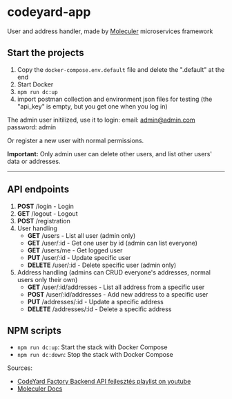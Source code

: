 # codeyard-app

User and address handler, made by [Moleculer](https://moleculer.services/) microservices framework

## Start the projects

1. Copy the `docker-compose.env.default` file and delete the ".default" at the end
2. Start Docker
3. `npm run dc:up`
4. import postman collection and environment json files for testing (the "api_key" is empty, but you get one when you log in)

The admin user initilized, use it to login:
email: admin@admin.com
password: admin

Or register a new user with normal permissions.

**Important:**
Only admin user can delete other users, and list other users' data or addresses.

---

## API endpoints

1. **POST** /login - Login
2. **GET** /logout - Logout
3. **POST** /registration
4. User handling
    - **GET** /users - List all user (admin only)
    - **GET** /user/:id - Get one user by id (admin can list everyone)
    - **GET** /users/me - Get logged user
    - **PUT** /user/:id - Update specific user
    - **DELETE** /user/:id - Delete specific user (admin only)
5. Address handling (admins can CRUD everyone's addresses, normal users only their own)
    - **GET** /user/:id/addresses - List all address from a specific user
    - **POST** /user/:id/addresses - Add new address to a specific user
    - **PUT** /addresses/:id - Update a specific address
    - **DELETE** /addresses/:id - Delete a specific address

## NPM scripts

- `npm run dc:up`: Start the stack with Docker Compose
- `npm run dc:down`: Stop the stack with Docker Compose

Sources:

- [CodeYard Factory Backend API fejlesztés playlist on youtube](https://www.youtube.com/playlist?list=PLUaiqyIGasMbDaFUywmVxfOetrPLBbSS4)
- [Moleculer Docs](https://moleculer.services/docs/0.14/)
